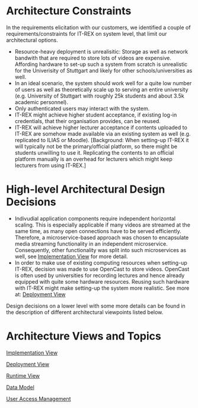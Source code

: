 # Architecture Constraints

In the requirements elicitation with our customers, we identified a couple of requirements/constraints for IT-REX on system level, that limit our architectural options.
* Resource-heavy deployment is unrealisitic: Storage as well as network bandwith that are required to store lots of videos are expensive. Affording hardware to set-up such a system from scratch is unrealistic for the Univerisity of Stuttgart and likely for other schools/universities as well.
* In an ideal scenario, the system should work well for a quite low number of users as well as theoretically scale up to serving an entire university (e.g. University of Stuttgart with roughly 25k students and about 3.5k academic personnel).
* Only authenticated users may interact with the system. 
* IT-REX might achieve higher student acceptance, if existing log-in credentials, that their organisation provides, can be reused.
* IT-REX will achieve higher lecturer acceptance if contents uploaded to IT-REX are somehow made available via an existing system as well (e.g. replicated to ILIAS or Moodle). [Background: When setting-up IT-REX it will typically not be the primary/official platform, so there might be students unwilling to use it. Replicating the contents to an official platform manually is an overhead for lecturers which might keep lecturers from using IT-REX.]

# High-level Architectural Design Decisions

* Indivudial application components require independent horizontal scaling. This is especially applicable if many videos are streamed at the same time, as many open connections have to be served efficiently. Therefore, a microservice-based approach was chosen to encapsulate media streaming functionality in an independent microservice. Consequently, other functionality was split into such microservices as well, see [Implementation View](Application-Architecture--Implementation-View) for more detail.
* In order to make use of existing computing resources when setting-up IT-REX, decision was made to use OpenCast to store videos. OpenCast is often used by universities for recording lectures and hence already equipped with quite some hardware resources. Reusing such hardware with IT-REX might make setting-up the system more realistic. See more at: [Deployment View](Application-Architecture--Deployment-View)

Design decisions on a lower level with some more details can be found in the description of different architectural viewpoints listed below.

# Architecture Views and Topics

[Implementation View](Application-Architecture--Implementation-View)

[Deployment View](Application-Architecture--Deployment-View)

[Runtime View](Application-Architecture--Runtime-View)

[Data Model](Application-Architecture--Data-Model)

[User Access Management](Application-Architecture--User-Access-Management)
